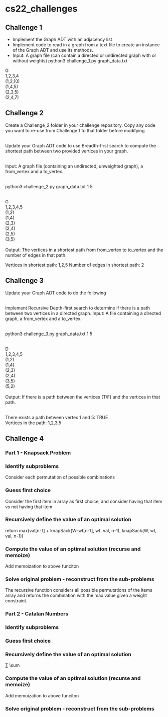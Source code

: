# cs22_challenges
## Challenge 1
- Implement the Graph ADT with an adjacency list
- Implement code to read in a graph from a text file to create an instance of the Graph ADT and use its methods.
- Input: A graph file (can contain a directed or undirected graph with or without weights) python3 challenge_1.py graph_data.txt

G<br/>
1,2,3,4<br/>
(1,2,10)<br/>
(1,4,5)<br/>
(2,3,5)<br/>
(2,4,7)<br/>

## Challenge 2
Create a Challenge_2 folder in your challenge repository. Copy any code you want to re-use from Challenge 1 to that folder before modifying<br/><br/>

Update your Graph ADT code to use Breadth-first search to compute the shortest path between two provided vertices in your graph.<br/><br/>

Input: A graph file (containing an undirected, unweighted graph), a from_vertex and a to_vertex.<br/><br/>

python3 challenge_2.py graph_data.txt 1 5<br/><br/>

G<br/>
1,2,3,4,5<br/>
(1,2)<br/>
(1,4)<br/>
(2,3)<br/>
(2,4)<br/>
(2,5)<br/>
(3,5)<br/><br/>
Output: The vertices in a shortest path from from_vertex to to_vertex and the number of edges in that path.

Vertices in shortest path: 1,2,5
Number of edges in shortest path: 2
## Challenge 3
Update your Graph ADT code to do the following<br/><br/>

Implement Recursive Depth-first search to determine if there is a path between two vertices in a directed graph.
Input: A file containing a directed graph, a from_vertex and a to_vertex.<br/><br/>

python3 challenge_3.py graph_data.txt 1 5<br/><br/>

D<br/>
1,2,3,4,5<br/>
(1,2)<br/>
(1,4)<br/>
(2,3)<br/>
(2,4)<br/>
(3,5)<br/>
(5,2)<br/><br/>
Output: If there is a path between the vertices (T/F) and the vertices in that path.<br/><br/>

There exists a path between vertex 1 and 5: TRUE<br/>
Vertices in the path: 1,2,3,5<br/>

## Challenge 4
### Part 1 - Knapsack Problem
### Identify subproblems
Consider each permutation of possible combinations
### Guess first choice
Consider the first item in array as first choice, and consider having that item vs not having that item
### Recursively define the value of an optimal solution
return max(val[n-1] + knapSack(W-wt[n-1], wt, val, n-1),    knapSack(W, wt, val, n-1))
### Compute the value of an optimal solution (recurse and memoize)
Add memoization to above funciton
### Solve original problem - reconstruct from the sub-problems
The recursive function considers all possible permutations of the items array and returns the combination with the max value given a weight constraint.

### Part 2 - Catalan Numbers
### Identify subproblems

### Guess first choice

### Recursively define the value of an optimal solution
$\sum$ \sum

### Compute the value of an optimal solution (recurse and memoize)
Add memoization to above funciton
### Solve original problem - reconstruct from the sub-problems



